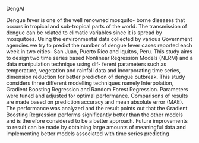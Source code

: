 DengAI

Dengue fever is one of the well renowned mosquito- borne diseases that occurs in tropical and sub-tropical parts of the world. The transmission of dengue can be related to climatic variables since it is spread by mosquitoes. Using the environmental data collected by various Government agencies we try to predict the number of dengue fever cases reported each week in two cities- San Juan, Puerto Rico and Iquitos, Peru. This study aims to design two time series based Nonlinear Regression Models (NLRM) and a data manipulation technique using dif- ferent parameters such as temperature, vegetation and rainfall data and incorporating time series, dimension reduction for better prediction of dengue outbreak. This study considers three different modelling techniques namely Interpolation, Gradient Boosting Regression and Random Forest Regression. Parameters were tuned and adjusted for optimal performance. Comparisons of results are made based on prediction accuracy and mean absolute error (MAE). The performance was analyzed and the result points out that the Gradient Boosting Regression performs significantly better than the other models and is therefore considered to be a better approach. Future improvements to result can be made by obtaining large amounts of meaningful data and implementing better models associated with time series predicting

